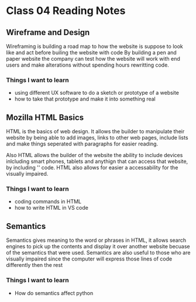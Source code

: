 # Class 04 Reading Notes

## Wireframe and Design

Wireframing is building a road map to how the website is suppose to look like and act before builing the website with code  By building a pen and paper website the company can test how the website will work with end users and make alterations without spending hours rewritting code.

### Things I want to learn

- using different UX software to do a sketch or prototype of a website
- how to take that prototype and make it into something real

## Mozilla HTML Basics

HTML is the basics of web design. It allows the builder to manipulate their website by being able to add images, links to other web pages, include lists and make things seperated with paragraphs for easier reading. 

Also HTML allows the builder of the website the ability to include devices inlcluding smart phones, tablets and anythign that can access that website, by including '<meta name="viewport" content="width=device-width">' code. HTML also allows for easier a accessability for the visually impaired.

### Things I want to learn

- coding commands in HTML
- how to write HTML in VS code 


## Semantics

Semantics gives meaning to the word or phrases in HTML, it allows search engines to pick up the contents and display it over another website becuase of the semantics that were used. Semantics are also useful to those who are visually impaired since the computer will express those lines of code differently then the rest

### Things I want to learn

- How do semantics affect python